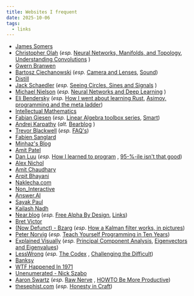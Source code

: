 ```yaml
---
title: Websites I frequent
date: 2025-10-06
tags:
  - links
---
```

- [James Somers](https://jsomers.net)
- [Christopher Olah](https://www.colah.github.io) (*esp.* [Neural Networks, Manifolds, and Topology](https://colah.github.io/posts/2014-03-NN-Manifolds-Topology/), [Understanding Convolutions](https://colah.github.io/posts/2014-07-Understanding-Convolutions/) )
- [Gwern Branwen](https://www.gwern.net)
- [Bartosz Ciechanowski](https://ciechanow.ski/) (*esp.* [Camera and Lenses](https://ciechanow.ski/cameras-and-lenses/), [Sound](https://ciechanow.ski/sound/))
- [Distill](https://distill.pub/)
- [Jack Schaedler](https://jackschaedler.github.io/) (*esp.* [Seeing Circles, Sines and Signals](https://jackschaedler.github.io/circles-sines-signals/) )
- [Michael Nielson](https://michaelnielsen.org/) (*esp.* [Neural Networks and Deep Learning](http://neuralnetworksanddeeplearning.com/) )
- [Eli Bendersky](https://eli.thegreenplace.net/) (*esp.* [How I went about learning Rust](https://eli.thegreenplace.net/2022/how-i-went-about-learning-rust/), [Asimov, programming and the meta ladder](https://eli.thegreenplace.net/2022/asimov-programming-and-the-meta-ladder/))
- [Intellectual Mathematics](https://intellectualmathematics.com/manifesto/)
- [Fabian Giesen](https://fgiesen.wordpress.com/) (*esp.* [Linear Algebra toolbox series](https://fgiesen.wordpress.com/2012/06/03/linear-algebra-toolbox-1/), [Smart](https://fgiesen.wordpress.com/2016/02/05/smart/))
- [Andrej Karpathy](https://karpathy.ai/) (*alt.* [Bearblog](https://karpathy.bearblog.dev/blog/) )
- [Trevor Blackwell](https://www.tlb.org/) (*esp.* [FAQ's](https://www.tlb.org/faq))
- [Fabien Sanglard](https://fabiensanglard.net/)
- [Minhaz's Blog](https://blog.minhazav.dev/)
- [Amit Patel](https://www.redblobgames.com/)
- [Dan Luu](https://danluu.com/) (*esp.* [How I learned to program](https://danluu.com/learning-to-program/) , [95-%-ile isn't that good](https://danluu.com/p95-skill/))
- [Alex Nichol](https://blog.aqnichol.com/)
- [Amit Chaudhary](https://amitness.com/)
- [Arpit Bhayani](https://arpitbhayani.me/)
- [Naklecha.com](https://naklecha.com/technical+blogs)
- [Non_Interactive](https://nonint.com/)
- [Answer.AI](https://www.answer.ai/)
- [Sayak Paul](https://sayak.dev/)
- [Kailash Nadh](https://www.nadh.in)
- [Near.blog](https://near.blog/) (*esp.* [Free Alpha By Design](https://near.blog/free-alpha-by-design/), [Links](https://near.blog/links/))
- [Bret Victor](https://worrydream.com/)
- [(Now Defunct) - Bzarg](https://archive.is/K46IV) (*esp*. [How a Kalman filter works, in pictures](https://archive.is/j6oew))
- [Peter Norvig](https://norvig.com/) (*esp.* [Teach Yourself Programming in Ten Years](https://norvig.com/21-days.html)) 
- [Explained Visually](https://setosa.io/ev/) (*esp.* [Principal Component Analysis](https://setosa.io/ev/principal-component-analysis/), [Eigenvectors and Eigenvalues](https://setosa.io/ev/eigenvectors-and-eigenvalues/)) 
- [LessWrong](https://www.lesswrong.com/) (*esp.* [The Codex](https://www.lesswrong.com/codex) , [Challenging the Difficult](https://www.lesswrong.com/w/challenging-the-difficult)) 
- [Banksy](https://www.banksy.co.uk/index.html) 
- [WTF Happened In 1971](https://wtfhappenedin1971.com/) 
- [Unenumerated - Nick Szabo](https://unenumerated.blogspot.com/) 
- [Aaron Swartz](http://www.aaronsw.com/weblog/archive) (*esp.* [Raw Nerve](http://www.aaronsw.com/weblog/rawnerve) , [HOWTO Be More Productive](http://www.aaronsw.com/weblog/productivity)) 
- [thesephist.com](https://thesephist.com/) (*esp.* [Honesty in Craft](https://thesephist.com/posts/honesty/)) 
